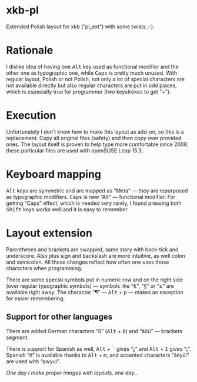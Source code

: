 # xkb-pl

Extended Polish layout for xkb (”pl_ext”) with some twists ;-).

# Rationale

I dislike idea of having one <kbd>Alt</kbd> key used as functional modifier and the other one as typographic one, while <kbd>Caps</kbd> is pretty much unused. With regular
layout, Polish or not Polish, not only  a lot of special characters are not available directly but also regular characters are put in odd places, which is especially true
for programmer (two keystrokes to get “+”).

# Execution

Unfortunately I don’t know how to make this layout as add-on, so this is a replacement. Copy all original files (safety) and then copy over provided ones.
The layout itself is proven to help type more comfortable since 2008, these particular files are used with openSUSE Leap 15.3.

# Keyboard mapping

<kbd>Alt</kbd> keys are symmetric and are mapped as “Meta” — they are repurposed as typographic modifiers. <kbd>Caps</kbd> is new “Alt” — functional modifier.
For getting “Caps” effect, which is needed very rarely, I found pressing both <kbd>Shift</kbd> keys works well and it is easy to remember.

# Layout extension

Parentheses and brackets are swapped, same story with back-tick and underscore. Also plus sign and backslash are more intuitive, as well colon and semicolon.
All those changes reflect how often one uses those characters when programming.

There are some special symbols put in numeric row and on the right side (over regular typographic symbols) — symbols like “€”, “§” or “≥” are available right away.
The character “¶” — <kbd>Alt</kbd> + <kbd>p</kbd> — makes an exception for easier remembering.

## Support for other languages

There are added German characters “ß” (<kbd>Alt</kbd> + <kbd>b</kbd>) and “äöü” — brackets segment.

There is support for Spanish as well, <kbd>Alt</kbd> + <kbd>`</kbd> gives “¿” and <kbd>Alt</kbd> + <kbd>1</kbd> gives “¡”. Spanish “ñ” is available thanks
to <kbd>Alt</kbd> + <kbd>m</kbd>, and accented characters “áéyúí” are used with “qwyui”.

*One day I make proper images with layouts, one day…*
